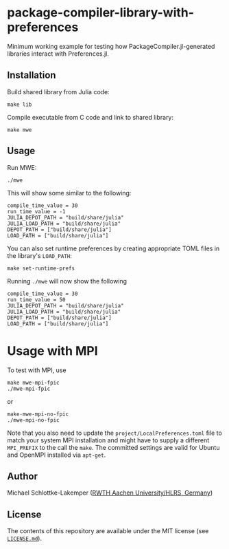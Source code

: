 # package-compiler-library-with-preferences

Minimum working example for testing how PackageCompiler.jl-generated libraries interact with
Preferences.jl.

## Installation

Build shared library from Julia code:
```shell
make lib
```

Compile executable from C code and link to shared library:
```shell
make mwe
```

## Usage

Run MWE:
```shell
./mwe
```

This will show some similar to the following:
```
compile_time_value = 30
run_time_value = -1
JULIA_DEPOT_PATH = "build/share/julia"
JULIA_LOAD_PATH = "build/share/julia"
DEPOT_PATH = ["build/share/julia"]
LOAD_PATH = ["build/share/julia"]
```

You can also set runtime preferences by creating appropriate TOML files in the library's
`LOAD_PATH`:
```shell
make set-runtime-prefs
```
Running `./mwe` will now show the following
```
compile_time_value = 30
run_time_value = 50
JULIA_DEPOT_PATH = "build/share/julia"
JULIA_LOAD_PATH = "build/share/julia"
DEPOT_PATH = ["build/share/julia"]
LOAD_PATH = ["build/share/julia"]
```

# Usage with MPI
To test with MPI, use
```shell
make mwe-mpi-fpic
./mwe-mpi-fpic
```
or
```shell
make-mwe-mpi-no-fpic
./mwe-mpi-no-fpic
```
Note that you also need to update the `project/LocalPreferences.toml` file to match your
system MPI installation and might have to supply a different `MPI_PREFIX` to the call the
`make`. The committed settings are valid for Ubuntu and OpenMPI installed via `apt-get`.


## Author
Michael Schlottke-Lakemper
([RWTH Aachen University/HLRS, Germany](https://lakemper.eu))

## License
The contents of this repository are available under the MIT license (see
[`LICENSE.md`](LICENSE.md)).
